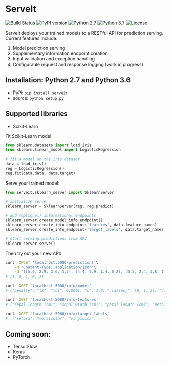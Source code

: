 # ServeIt
[![Build Status](https://travis-ci.org/rtlee9/serveit.svg?branch=master)](https://travis-ci.org/rtlee9/serveit)
[![PyPI version](https://badge.fury.io/py/ServeIt.svg)](https://badge.fury.io/py/ServeIt)
[![Python 2.7](https://img.shields.io/badge/python-2.7-blue.svg)](#installation-python-27-and-python-36)
[![Python 3.7](https://img.shields.io/badge/python-3.6-blue.svg)](#installation-python-27-and-python-36)
[![License](https://img.shields.io/badge/license-MIT-blue.svg)](LICENSE)


ServeIt deploys your trained models to a RESTful API for prediction serving. Current features include:

1. Model prediction serving
1. Supplementary information endpoint creation
1. Input validation and exception handling
1. Configurable request and response logging (work in progress)


## Installation: Python 2.7 and Python 3.6
* PyPi: `pip install serveit`
* source: `python setup.py`

## Supported libraries
* Scikit-Learn

Fit Scikit-Learn model:
```python
from sklearn.datasets import load_iris
from sklearn.linear_model import LogisticRegression

# fit a model on the Iris dataset
data = load_iris()
reg = LogisticRegression()
reg.fit(data.data, data.target)
```

Serve your trained model:
```python
from serveit.sklearn_server import SklearnServer

# initialize server
sklearn_server = SklearnServer(reg, reg.predict)

# add (optional) informational endpoints
sklearn_server.create_model_info_endpoint()
sklearn_server.create_info_endpoint('features', data.feature_names)
sklearn_server.create_info_endpoint('target_labels', data.target_names.tolist())

# start serving predictions from API
sklearn_server.serve()
```

Then try out your new API:
```bash
curl -XPOST 'localhost:5000/predictions'\
	-H "Content-Type: application/json"\
	-d "[[5.6, 2.9, 3.6, 1.3], [4.4, 2.9, 1.4, 0.2], [5.5, 2.4, 3.8, 1.1], [5.0, 3.4, 1.5, 0.2], [5.7, 2.5, 5.0, 2.0]]"
# [1, 0, 1, 0, 2]

curl -XGET 'localhost:5000/info/model'
# {"penalty": "l2", "tol": 0.0001, "C": 1.0, "classes_": [0, 1, 2], "coef_": [[0.4150, 1.4613, -2.2621, -1.0291], ...], ...}

curl -XGET 'localhost:5000/info/features'
# ["sepal length (cm)", "sepal width (cm)", "petal length (cm)", "petal width (cm)"]

curl -XGET 'localhost:5000/info/target_labels'
#  ["setosa", "versicolor", "virginica"]
```

## Coming soon:
* TensorFlow
* Keras
* PyTorch
